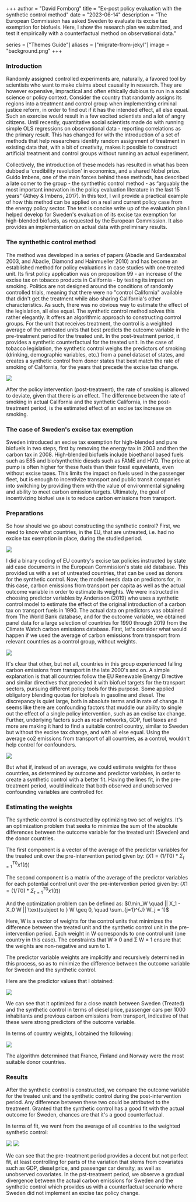 +++
author = "David Fornborg"
title = "Ex-post policy evaluation with the synthetic control method"
date = "2023-06-14"
description = "The European Commission has asked Sweden to evaluate its excise tax exemption for biofuels. Here, I show the research plan we submitted, and test it empirically with a counterfactual method on observational data."

series = ["Themes Guide"]
aliases = ["migrate-from-jekyl"]
image = "background.png"
+++

### Introduction
Randomly assigned controlled experiments are, naturally, a favored tool by scientists who want to make claims about causality in research. They are however expensive, impractical and often ethically dubious to run in a social science or policy context. Consider the country that randomly assigns its regions into a treatment and control group when implementing criminal justice reform, in order to find out if it has the intended effect, all else equal. Such an exercise would result in a few excited scientists and a lot of angry citizens. Until recently, quantitative social scientists made do with running simple OLS regressions on observational data - reporting correlations as the primary result. This has changed for with the introduction of a set of methods that help researchers identify random assignment of treatment in existing data that, with a bit of creativity, makes it possible to construct artificial treatment and control groups without running an actual experiment. 

Collectively, the introduction of these models has resulted in what has been dubbed a 'credibility revolution' in economics, and a shared Nobel prize. Guido Imbens, one of the main forces behind these methods, has described a late comer to the group - the synthethic control method - as “arguably the most important innovation in the policy evaluation literature in the last 15 years” (Athey & Imbens, 2017). In this text, I will provide a practical example of how this method can be applied on a real and current policy case from the energy policy sector. The text is concise write up of the evaluation plan I helped develop for Sweden's evaluation of its excise tax exemption for high-blended biofuels, as requested by the European Commission. It also provides an implementation on actual data with preliminary results. 

### The synthethic control method
The method was developed in a series of papers (Abadie and Gardeazabal 2003, and Abadie, Diamond and Hainmueller 2010) and has become an established method for policy evaluations in case studies with one treated unit. Its first policy application was on proposition 99 - an increase of the excise tax on tobacco products in California - by testing its impact on smoking.  Politics are not designed around the conditions of randomly controlled trials, meaning that there were no "control California" available that didn't get the treatment while also sharing California's other characteristics. As such, there was no obvious way to estimate the effect of the legislation, all else equal. The synthetic control method solves this rather elegantly. It offers an algorithmic approach to constructing control groups. For the unit that receives treatment, the control is a weighted average of the untreated units that best predicts the outcome variable in the pre-treatment period for the treated unit. In the post-treatment period, it provides a synthetic counterfactual for the treated unit. In the case of tobacco legislation, the synthetic control weighs the predictors of smoking (drinking, demographic variables, etc.) from a panel dataset of states, and creates a synthetic control from donor states that best match the rate of smoking of California, for the years that precede the excise tax change. 

![](prop99_scm1.png)

After the policy intervention (post-treatment), the rate of smoking is allowed to deviate, given that there is an effect. The difference between the rate of smoking in actual California and the synthetic California, in the post-treatment period, is the estimated effect of an excise tax increase on smoking. 

### The case of Sweden's excise tax exemption
Sweden introduced an excise tax exemption for high-blended and pure biofuels in two steps, first by removing the energy tax in 2003 and then the carbon tax in 2008. High-blended biofuels include bioethanol based fuels such as E85 and bio/synthethic diesels such as FAME and HVO. The price at pump is often higher for these fuels than their fossil equivelants, even without excise taxes. This limits the impact on fuels used in the passenger fleet, but is enough to incentivize transport and public transit companies into switching by providing them with the value of environmental signaling and ability to meet carbon emission targets. Ultimately, the goal of incentivizing biofuel use is to reduce carbon emissions from transport.

### Preparations
So how should we go about constructing the synthetic control? First, we need to know what countries, in the EU, that are untreated, i.e. had no excise tax exemption in place, during the studied period.

![](scm2_binarycoding.png)

I did a binary coding of EU country's excise tax policies instructed by state aid case documents in the European Commission's state aid database. This provided us with a set of untreated countries, that can be used as donors for the synthetic control. Now, the model needs data on predictors for, in this case, carbon emissions from transport per capita as well as the actual outcome variable in order to estimate its weights. We were instructed in choosing predictor variables by Andersson (2019) who uses a synthetic control model to estimate the effect of the original introduction of a carbon tax on transport fuels in 1990. The actual data on predictors was obtained from The World Bank database, and for the outcome variable, we obtained panel data for a large selection of countries for  1990 through 2019 from the Climate Watch carbon emissions database. 
First, let's consider what would happen if we used the average of carbon emissions from transport from relevant countries as a control group, without weights. 

![](scm3_noweights.png)

It's clear that other, but not all, countries in this group experienced falling carbon emissions from transport in the late 2000's and on. A simple explanation is that all countries follow the EU Renewable Energy Directive and similar directives that preceded it with biofuel targets for the transport sectors, pursuing different policy tools for this purpose. Some applied obligatory blending quotas for biofuels in gasoline and diesel. The discrepancy is quiet large, both in absolute terms and in rate of change. It seems like there are confounding factors that muddle our ability to single out the effect of a single policy intervention, such as an excise tax change. Further, underlying factors such as road networks, GDP, fuel taxes and more are making it hard to find a suitable control country, similar to Sweden but without the excise tax change, and with all else equal. Using the average co2 emissions from transport of all countries, as a control, wouldn't help control for confounders.

![](scm4_average.png)

But what if, instead of an average, we could estimate weights for these countries, as determined by outcome and predictor variables, in order to create a synthetic control with a better fit. Having the lines fit, in the pre-treatment period, would indicate that both observed and unobserved confounding variables are controlled for. 

### Estimating the weights
The synthetic control is constructed by optimizing two set of weights. It's an optimization problem that seeks to minimize the sum of the absolute differences between the outcome variable for the treated unit (Sweden) and the donor countries. 

The first component is a vector of the average of the predictor variables for the treated unit over the pre-intervention period given by:
$(X1 = (1/T0) * Σ_{t=1}^{T0} x1(t))$

The second component is a matrix of the average of the predictor variables for each potential control unit over the pre-intervention period given by:
$(X1 = (1/T0) * Σ_{t=1}^{T0} x1(t))$

And the optimization problem can be defined as:
$(\min_W \quad || X_1 - X_0 W || \text{subject to } W \geq 0, \quad \sum_{j=1}^{J} W_j = 1)$

Here, W is a vector of weights for the control units that minimizes the difference between the treated unit and the synthetic control unit in the pre-intervention period. Each weight in W corresponds to one control unit (one country in this case). The constraints that W ≥ 0 and Σ W = 1 ensure that the weights are non-negative and sum to 1.

The predictor variable weights are implicitly and recursively determined in this process, so as to minimize the difference between the outcome variable for Sweden and the synthetic control.

Here are the predictor values that I obtained:

![](scm5_weights_predictors.png)

We can see that it optimized for a close match between Sweden (Treated) and the synthetic control in terms of diesel price, passenger cars per 1000 inhabitants and previous carbon emissions from transport, indicative of that these were strong predictors of the outcome variable.

In terms of country weights, I obtained the following:

![](scm6_weights_units.png)

The algorithm determined that France, Finland and Norway were the most suitable donor countries.

### Results
After the synthetic control is constructed, we compare the outcome variable for the treated unit and the synthetic control during the post-intervention period. Any difference between these two could be attributed to the treatment. Granted that the synthetic control has a good fit with the actual outcome for Sweden, chances are that it's a good counterfactual. 

In terms of fit, we went from the average of all countries to the weighted synthetic control:

![](scm4_average.png)
![](scm7_estimate.png)

We can see that the pre-treatment period provides a decent but not perfect fit, at least controlling for parts of the variation that stems from covariates such as GDP, diesel price, and passenger car density, as well as unobserved covariates. In the pst-treatment period, we observe a gradual divergence between the actual carbon emissions for Sweden and the synthetic control which provides us with a counterfactual scenario where Sweden did not implement an excise tax policy change.


